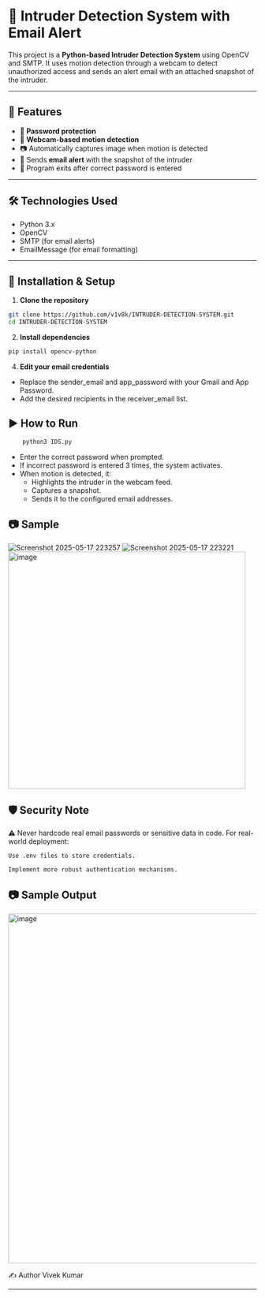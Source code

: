 
# 🔐 Intruder Detection System with Email Alert

This project is a **Python-based Intruder Detection System** using OpenCV and SMTP. It uses motion detection through a webcam to detect unauthorized access and sends an alert email with an attached snapshot of the intruder.

---

## 🚀 Features

- 🔑 **Password protection**
- 🎥 **Webcam-based motion detection**
- 📷 Automatically captures image when motion is detected
- 📧 Sends **email alert** with the snapshot of the intruder
- 🛑 Program exits after correct password is entered

---

## 🛠️ Technologies Used

- Python 3.x
- OpenCV
- SMTP (for email alerts)
- EmailMessage (for email formatting)


---

## 🔧 Installation & Setup

1. **Clone the repository**
```bash
git clone https://github.com/v1v8k/INTRUDER-DETECTION-SYSTEM.git
cd INTRUDER-DETECTION-SYSTEM

```
2. **Install dependencies**
```bash
pip install opencv-python
```
4. **Edit your email credentials**
  * Replace the sender_email and app_password with your Gmail and App Password.
  * Add the desired recipients in the receiver_email list.

## ▶️ How to Run
```bash
    python3 IDS.py
```

* Enter the correct password when prompted.
* If incorrect password is entered 3 times, the system activates.
* When motion is detected, it:
    * Highlights the intruder in the webcam feed.
    * Captures a snapshot.
    * Sends it to the configured email addresses.
 
## 📷 Sample 
![Screenshot 2025-05-17 223257](https://github.com/user-attachments/assets/0e1fa418-3ff2-4b2d-b6cc-44a06382e329)
![Screenshot 2025-05-17 223221](https://github.com/user-attachments/assets/6ee770e9-12fb-45dd-b13a-5642acbc304f)
<img width="481" alt="image" src="https://github.com/user-attachments/assets/98b311ab-bf76-48e8-9c65-d20724998786" />


## 🛡️ Security Note
⚠️ Never hardcode real email passwords or sensitive data in code.
For real-world deployment:

    Use .env files to store credentials.

    Implement more robust authentication mechanisms.

## 📷 Sample Output

<img width="710" alt="image" src="https://github.com/user-attachments/assets/ab10a929-7c6e-4a1b-8d2a-f44afb3c3d34" />

✍️ Author
Vivek Kumar

---

